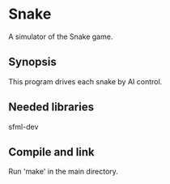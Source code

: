# Snake
A simulator of the Snake game.

## Synopsis
This program drives each snake by AI control.

## Needed libraries
sfml-dev

## Compile and link
Run 'make' in the main directory.
